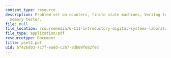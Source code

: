```yaml
---
content_type: resource
description: Problem set on counters, finite state machines, Verilog testbench, and
  memory tester.
file: null
file_location: /coursemedia/6-111-introductory-digital-systems-laboratory-spring-2006/bf426d037c7feaddc3b78db09f682fed_pset2.pdf
file_type: application/pdf
resourcetype: Document
title: pset2.pdf
uid: bf426d03-7c7f-eadd-c3b7-8db09f682fed
---
```

